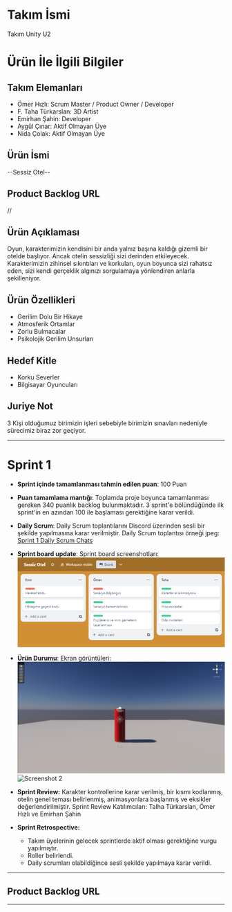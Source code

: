 # **Takım İsmi**

Takım Unity U2

# Ürün İle İlgili Bilgiler

## Takım Elemanları
- Ömer Hızlı: Scrum Master / Product Owner / Developer
- F. Taha Türkarslan: 3D Artist
- Emirhan Şahin: Developer
- Aygül Çınar: Aktif Olmayan Üye
- Nida Çolak: Aktif Olmayan Üye

## Ürün İsmi

--Sessiz Otel--

## Product Backlog URL

//

## Ürün Açıklaması

Oyun, karakterimizin kendisini bir anda yalnız başına kaldığı gizemli bir otelde başlıyor. Ancak otelin sessizliği sizi derinden etkileyecek. Karakterimizin zihinsel sıkıntıları ve korkuları, oyun boyunca sizi rahatsız eden, sizi kendi gerçeklik algınızı sorgulamaya yönlendiren anlarla şekilleniyor.

## Ürün Özellikleri

- Gerilim Dolu Bir Hikaye
- Atmosferik Ortamlar
- Zorlu Bulmacalar
- Psikolojik Gerilim Unsurları

## Hedef Kitle

- Korku Severler
- Bilgisayar Oyuncuları 

## Juriye Not

3 Kişi olduğumuz birimizin işleri sebebiyle birimizin sınavları nedeniyle sürecimiz biraz zor geçiyor.

---

# Sprint 1

- **Sprint içinde tamamlanması tahmin edilen puan**: 100 Puan


- **Puan tamamlama mantığı**: Toplamda proje boyunca tamamlanması gereken 340 puanlık backlog bulunmaktadır. 3 sprint'e bölündüğünde ilk sprint'in en azından 100 ile başlaması gerektiğine karar verildi.


- **Daily Scrum**: Daily Scrum toplantılarını Discord üzerinden sesli bir şekilde yapılmasına karar verilmiştir. Daily Scrum toplantısı örneği jpeg: [Sprint 1 Daily Scrum Chats](https://github.com/emirhansahintr/Bootcamp2023-U2Takimi/blob/main/ProjectManagement/Sprint1/Scrum1.png)

- **Sprint board update**: Sprint board screenshotları: 
![Backlog 1](https://github.com/emirhansahintr/Bootcamp2023-U2Takimi/blob/main/ProjectManagement/Sprint1/Sprint1.png) 


- **Ürün Durumu**: Ekran görüntüleri:
  ![Screenshot 1](https://github.com/emirhansahintr/Bootcamp2023-U2Takimi/blob/main/ProjectManagement/Sprint1/Unity1.png)
  ![Screenshot 2](https://github.com/emirhansahintr/Bootcamp2023-U2Takimi/blob/main/ProjectManagement/Sprint1/Animation1.gif)


- **Sprint Review:** Karakter kontrollerine karar verilmiş, bir kısmı kodlanmış, otelin genel teması belirlenmiş, animasyonlara başlanmış ve eksikler değerlendirilmiştir. Sprint Review Katılımcıları: Talha Türkarslan, Ömer Hızlı ve Emirhan Şahin
  
- **Sprint Retrospective:**
  - Takım üyelerinin gelecek sprintlerde aktif olması gerektiğine vurgu yapılmıştır.
  - Roller belirlendi.
  - Daily scrumları olabildiğince sesli şekilde yapılmaya karar verildi.
 


---

## Product Backlog URL

---
